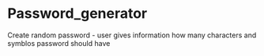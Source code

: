 # Password_generator
Create random password - user gives information how many characters and symblos password should have
